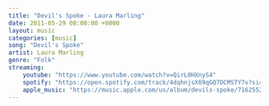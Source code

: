 ```yaml
---
title: "Devil's Spoke - Laura Marling"
date: 2011-05-29 08:00:00 +0000
layout: music
categories: [music]
song: "Devil's Spoke"
artist: Laura Marling
genre: "Folk"
streaming:
    youtube: "https://www.youtube.com/watch?v=QirL0HXnyS4"
    spotify: "https://open.spotify.com/track/4dqhnjsX69qGQ7DCMSTY7v?si=5bd2c22ff16f49a4"
    apple_music: "https://music.apple.com/us/album/devils-spoke/716255274?i=716255446"
---
```

